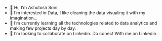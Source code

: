 - 👋 Hi, I’m Ashutosh Soni
- 👀 I’m interested in Data, I like cleaning the data visualing it with my imagination...
- 🌱 I’m currently learning all the technologies related to data analytics and making few projects day by day.
- 💞️ I’m looking to collaborate on Linkedin. Do conect With me on Linkedin.


<!---
ashutoshsoni8884/ashutoshsoni8884 is a ✨ special ✨ repository because its `README.md` (this file) appears on your GitHub profile.
You can click the Preview link to take a look at your changes.
--->
